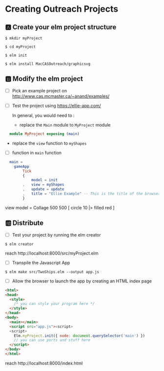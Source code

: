 # Creating Outreach Projects


## :a: Create your elm project structure 


```
$ mkdir myProject
```

```
$ cd myProject
```

```
$ elm init
```


```
$ elm install MacCASOutreach/graphicsvg
```


## :b: Modify the elm project 

- [ ] Pick an example project on http://www.cas.mcmaster.ca/~anand/examples/

- [ ] Test the project using  https://ellie-app.com/

  In general, you would need to :

  * replace the `Main` module to `MyProject` module
 
```elm
  module MyProject exposing (main)
```

  * replace the `view` function to `myShapes`

 - [ ] function in `main` function

```elm
  main =
    gameApp
        Tick
        { 
            model = init
        ,   view = myShapes
        ,   update = update
        ,   title = "Ellie Example" -- This is the title of the browser window / tab
        }
```

view model = 
    Collage 500 500
    [ circle 10 |> filled red ]


## :ab: Distribute


- [ ] Test your project by running the elm creator

```
$ elm creator
```

reach http://localhost:8000/src/myProject.elm


- [ ] Transpile the Javascript App

```
$ elm make src/TwoShips.elm --output app.js
```

- [ ] Allow the browser to launch the app by creating an HTML index page


```html
<html>
<head>
  <style>
    /* you can style your program here */
  </style>
</head>
<body>
  <main></main>
  <script src="app.js"><script>
  <script>
    Elm.myProject.init({ node: document.querySelector('main') })
    // you can use ports and stuff here
  </script>
</body>
</html>
```

reach http://localhost:8000/index.html

